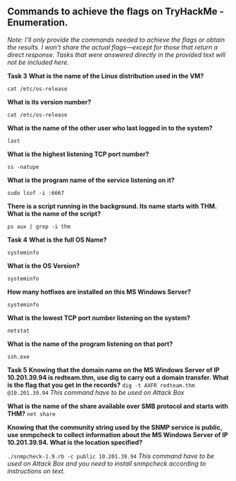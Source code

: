 
## Commands to achieve the flags on TryHackMe - Enumeration.

*Note: I’ll only provide the commands needed to achieve the flags or obtain the results. I won’t share the actual flags—except for those that return a direct response. Tasks that were answered directly in the provided text will not be included here.*

**Task 3**
**What is the name of the Linux distribution used in the VM?**

```cat /etc/os-release```

**What is its version number?**

```cat /etc/os-release```

**What is the name of the other user who last logged in to the system?**

```last```

**What is the highest listening TCP port number?**

```ss -natupe ```

**What is the program name of the service listening on it?**

```sudo lsof -i :6667```

**There is a script running in the background. Its name starts with THM. What is the name of the script?**

```ps aux | grep -i thm```

**Task 4**
**What is the full OS Name?**

```systeminfo```

**What is the OS Version?**

```systeminfo```

**How many hotfixes are installed on this MS Windows Server?**

```systeminfo```

**What is the lowest TCP port number listening on the system?**

```netstat```

**What is the name of the program listening on that port?**

```ssh.exe```

**Task 5**
**Knowing that the domain name on the MS Windows Server of IP 10.201.39.94 is redteam.thm, use dig to carry out a domain transfer. What is the flag that you get in the records?**
```dig -t AXFR redteam.thm @10.201.39.94```
*This command have to be used on Attack Box*

**What is the name of the share available over SMB protocol and starts with THM?**
```net share```

**Knowing that the community string used by the SNMP service is public, use snmpcheck to collect information about the MS Windows Server of IP 10.201.39.94. What is the location specified?**

```./snmpcheck-1.9.rb -c public 10.201.39.94```
*This command have to be used on Attack Box and you need to install snmpcheck according to instructions on text.*